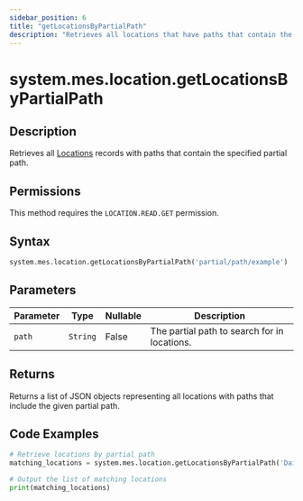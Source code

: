 ```yaml
---
sidebar_position: 6
title: "getLocationsByPartialPath"
description: "Retrieves all locations that have paths that contain the provided path."
---
```


# system.mes.location.getLocationsByPartialPath

## Description

Retrieves all [Locations](../../data-model/location-model/location) records with paths that contain the specified partial path.


## Permissions

This method requires the `LOCATION.READ.GET` permission.

## Syntax

```python
system.mes.location.getLocationsByPartialPath('partial/path/example')
```

## Parameters

| Parameter | Type     | Nullable | Description                                  |
|-----------|----------|----------|----------------------------------------------|
| `path`    | `String` | False    | The partial path to search for in locations. |

## Returns

Returns a list of JSON objects representing all locations with paths that include the given partial path.

## Code Examples

```python
# Retrieve locations by partial path
matching_locations = system.mes.location.getLocationsByPartialPath('DairyCo')

# Output the list of matching locations
print(matching_locations)
```
